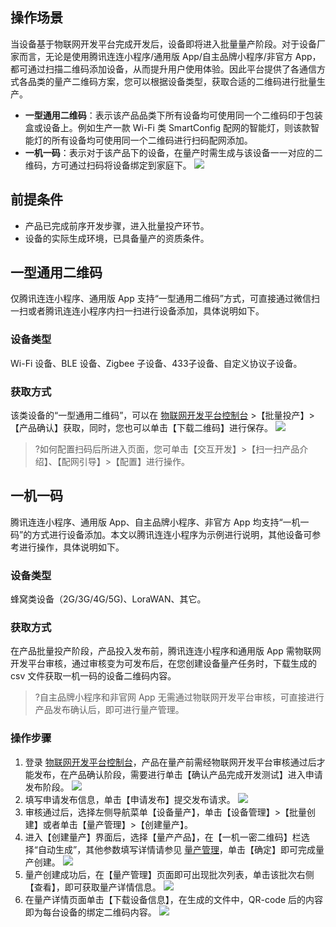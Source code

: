 ## 操作场景

当设备基于物联网开发平台完成开发后，设备即将进入批量量产阶段。对于设备厂家而言，无论是使用腾讯连连小程序/通用版 App/自主品牌小程序/非官方 App，都可通过扫描二维码添加设备，从而提升用户使用体验。因此平台提供了各通信方式各品类的量产二维码方案，您可以根据设备类型，获取合适的二维码进行批量生产。

- **一型通用二维码**：表示该产品品类下所有设备均可使用同一个二维码印于包装盒或设备上。例如生产一款 Wi-Fi 类 SmartConfig 配网的智能灯，则该款智能灯的所有设备均可使用同一个二维码进行扫码配网添加。
- **一机一码**：表示对于该产品下的设备，在量产时需生成与该设备一一对应的二维码，方可通过扫码将设备绑定到家庭下。
![](https://main.qcloudimg.com/raw/f44e33f9d6d0346e023639c858ef992c.png)




## 前提条件
- 产品已完成前序开发步骤，进入批量投产环节。
- 设备的实际生成环境，已具备量产的资质条件。

## 一型通用二维码

仅腾讯连连小程序、通用版 App 支持“一型通用二维码”方式，可直接通过微信扫一扫或者腾讯连连小程序内扫一扫进行设备添加，具体说明如下。


### 设备类型
Wi-Fi 设备、BLE 设备、Zigbee 子设备、433子设备、自定义协议子设备。

### 获取方式
该类设备的“一型通用二维码”，可以在 [物联网开发平台控制台](https://console.cloud.tencent.com/iotexplorer) >【批量投产】>【产品确认】获取，同时，您也可以单击【下载二维码】进行保存。
![](https://main.qcloudimg.com/raw/1abe528fefe905b09dcaf264acf056a1.jpg)
  
>?如何配置扫码后所进入页面，您可单击【交互开发】>【扫一扫产品介绍】、【配网引导】>【配置】进行操作。




## 一机一码

腾讯连连小程序、通用版 App、自主品牌小程序、非官方 App 均支持“一机一码”的方式进行设备添加。本文以腾讯连连小程序为示例进行说明，其他设备可参考进行操作，具体说明如下。

### 设备类型
蜂窝类设备（2G/3G/4G/5G)、LoraWAN、其它。

### 获取方式
在产品批量投产阶段，产品投入发布前，腾讯连连小程序和通用版 App 需物联网开发平台审核，通过审核变为可发布后，在您创建设备量产任务时，下载生成的 csv 文件获取一机一码的设备二维码内容。
>?自主品牌小程序和非官网 App 无需通过物联网开发平台审核，可直接进行产品发布确认后，即可进行量产管理。
>

### 操作步骤
1. 登录 [物联网开发平台控制台](https://console.cloud.tencent.com/iotexplorer)，产品在量产前需经物联网开发平台审核通过后才能发布，在产品确认阶段，需要进行单击【确认产品完成开发测试】进入申请发布阶段。
![](https://main.qcloudimg.com/raw/52ed7b09aa7e6ef19fecac3c80c084a4.jpg)
2. 填写申请发布信息，单击【申请发布】提交发布请求。
![](https://main.qcloudimg.com/raw/8761505a57c820d96e5206534e114b38.jpg)
3. 审核通过后，选择左侧导航菜单【设备量产】，单击【设备管理】>【批量创建】或者单击【量产管理】>【创建量产】。
4. 进入【创建量产】界面后，选择【量产产品】，在【一机一密二维码】栏选择“自动生成”，其他参数填写详情请参见 [量产管理](https://cloud.tencent.com/document/product/1081/40297#.E9.87.8F.E4.BA.A7.E6.AD.A5.E9.AA.A4)，单击【确定】即可完成量产创建。
![](https://main.qcloudimg.com/raw/66275a6537de648bcf6e32544a8d6b19.jpg)
5. 量产创建成功后，在【量产管理】页面即可出现批次列表，单击该批次右侧【查看】，即可获取量产详情信息。
![](https://main.qcloudimg.com/raw/70ea855616b4765ca64f6afc713985ce.jpg)
6. 在量产详情页面单击【下载设备信息】，在生成的文件中，QR-code 后的内容即为每台设备的绑定二维码内容。
![](https://main.qcloudimg.com/raw/0a6202dc0c1fa942a4076a0327d96938.jpg)




